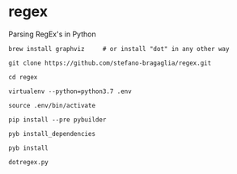 # regex
Parsing RegEx's in Python
    
    brew install graphviz     # or install "dot" in any other way
    
    git clone https://github.com/stefano-bragaglia/regex.git
    
    cd regex
    
    virtualenv --python=python3.7 .env
    
    source .env/bin/activate
    
    pip install --pre pybuilder
    
    pyb install_dependencies
    
    pyb install 
    
    dotregex.py
    
